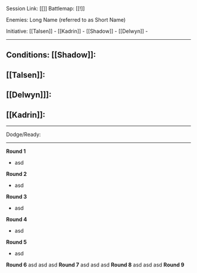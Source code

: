 Session Link:
[[]]
Battlemap:
[[!]]

Enemies:
Long Name (referred to as Short Name)

Initiative:
[[Talsen]] - 
[[Kadrin]] - 
[[Shadow]] - 
[[Delwyn]] - 

---
Conditions:
[[Shadow]]:
- 

[[Talsen]]:
- 

[[Delwyn]]]:
-

[[Kadrin]]:
- 
---
Dodge/Ready:

---
**Round 1**
- asd

**Round 2**
- asd

**Round 3**
- asd

**Round 4**
- asd

**Round 5**
- asd

**Round 6**
asd
asd
asd
**Round 7**
asd
asd
asd
**Round 8**
asd
asd
asd
**Round 9**
